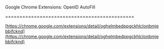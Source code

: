 <!--
id: 321899017
link: http://tumblr.atmos.org/post/321899017/google-chrome-extensions-openid-autofill
slug: google-chrome-extensions-openid-autofill
date: Thu Jan 07 2010 10:49:48 GMT-0800 (PST)
publish: 2010-01-07
tags: 
title:   Google Chrome Extensions: OpenID AutoFill

-->


  Google Chrome Extensions: OpenID AutoFill

=============================================

[https://chrome.google.com/extensions/detail/oghelmbedppgckhlclonbmjebbifcknd](https://chrome.google.com/extensions/detail/oghelmbedppgckhlclonbmjebbifcknd)

